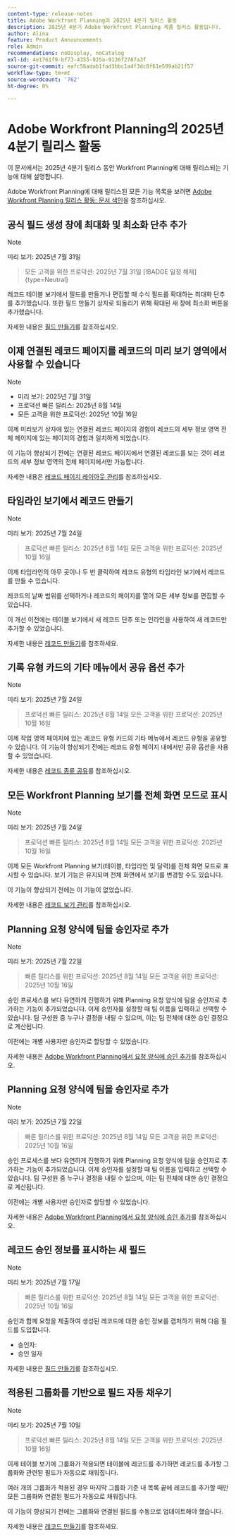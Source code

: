 ```yaml
---
content-type: release-notes
title: Adobe Workfront Planning의 2025년 4분기 릴리스 활동
description: 2025년 4분기 Adobe Workfront Planning 제품 릴리스 활동입니다.
author: Alina
feature: Product Announcements
role: Admin
recommendations: noDisplay, noCatalog
exl-id: 4e1761f9-bf73-4355-925a-9136f2787a3f
source-git-commit: eafc56adab1fad3bbc1a4f3dc8f61e599ab21f57
workflow-type: tm+mt
source-wordcount: '762'
ht-degree: 0%

---
```


# Adobe Workfront Planning의 2025년 4분기 릴리스 활동

이 문서에서는 2025년 4분기 릴리스 동안 Workfront Planning에 대해 릴리스되는 기능에 대해 설명합니다.

<!--keep the sentence below for all future quarterly release pages-->

Adobe Workfront Planning에 대해 릴리스된 모든 기능 목록을 보려면 [Adobe Workfront Planning 릴리스 활동: 문서 색인](/help/quicksilver/product-announcements/product-releases/planning-release-activity/planning-release-activity-article-index.md)을 참조하십시오.


## 공식 필드 생성 창에 최대화 및 최소화 단추 추가

>[!NOTE]
>
>미리 보기: 2025년 7월 31일
>>모든 고객을 위한 프로덕션: 2025년 7월 31일
>>[!BADGE 일정 해제]{type=Neutral}

레코드 테이블 보기에서 필드를 만들거나 편집할 때 수식 필드를 확대하는 최대화 단추를 추가했습니다. 또한 필드 만들기 상자로 되돌리기 위해 확대된 새 창에 최소화 버튼을 추가했습니다.

자세한 내용은 [필드 만들기](/help/quicksilver/planning/fields/create-fields.md)를 참조하십시오.

## 이제 연결된 레코드 페이지를 레코드의 미리 보기 영역에서 사용할 수 있습니다

>[!NOTE]
>
>* 미리 보기: 2025년 7월 31일
>* 프로덕션 빠른 릴리스: 2025년 8월 14일
>* 모든 고객을 위한 프로덕션: 2025년 10월 16일

이제 미리보기 상자에 있는 연결된 레코드 페이지의 경험이 레코드의 세부 정보 영역 전체 페이지에 있는 페이지의 경험과 일치하게 되었습니다.

이 기능이 향상되기 전에는 연결된 레코드 페이지에서 연결된 레코드를 보는 것이 레코드의 세부 정보 영역의 전체 페이지에서만 가능합니다.

자세한 내용은 [레코드 페이지 레이아웃 관리](/help/quicksilver/planning/records/manage-the-record-page.md)를 참조하십시오.

<!--## Updates to Requesting experience 

>[!NOTE]
>
>* Preview: July 31, 2025
>* Production fast release: August 14, 2025
>* Production for all customers: October 16, 2025

To create a better user experience when making requests in Workfront and Workfront Planning, we've updated the requesting experience. Now you can:

* View Workfront and Workfront Planning requests in a single list.
* Filter submitted requests based on criteria you specify.
* Search for and select Workfront request queues and Workfront Planning forms in a consolidated experience.
* Hide and reorder columns in the submitted requests list.

This update also features changes to the look and feel of the page.

Previously, Workfront and Workfront Planning requests were on separate tabs, and filters were not customizable.

For more information on creating requests see:

* For Workfront: [Create and submit requests](/help/quicksilver/manage-work/requests/create-requests/create-submit-requests.md)
* For Workfront Planning: [Submit Adobe Workfront Planning requests to create records](/help/quicksilver/planning/requests/submit-requests.md) -->

## 타임라인 보기에서 레코드 만들기

>[!NOTE]
>
>미리 보기: 2025년 7월 24일
>>프로덕션 빠른 릴리스: 2025년 8월 14일
>>모든 고객을 위한 프로덕션: 2025년 10월 16일

이제 타임라인의 아무 곳이나 두 번 클릭하여 레코드 유형의 타임라인 보기에서 레코드를 만들 수 있습니다.

레코드의 날짜 범위를 선택하거나 레코드의 페이지를 열어 모든 세부 정보를 편집할 수 있습니다.

이 개선 이전에는 테이블 보기에서 새 레코드 단추 또는 인라인을 사용하여 새 레코드만 추가할 수 있었습니다.

자세한 내용은 [레코드 만들기](/help/quicksilver/planning/records/create-records.md)를 참조하세요.

## 기록 유형 카드의 기타 메뉴에서 공유 옵션 추가

>[!NOTE]
>
>미리 보기: 2025년 7월 24일
>>프로덕션 빠른 릴리스: 2025년 8월 14일
>>모든 고객을 위한 프로덕션: 2025년 10월 16일

이제 작업 영역 페이지에 있는 레코드 유형 카드의 기타 메뉴에서 레코드 유형을 공유할 수 있습니다. 이 기능이 향상되기 전에는 레코드 유형 페이지 내에서만 공유 옵션을 사용할 수 있었습니다.

자세한 내용은 [레코드 종류 공유](/help/quicksilver/planning/access/share-record-types.md)를 참조하십시오.

## 모든 Workfront Planning 보기를 전체 화면 모드로 표시

>[!NOTE]
>
>미리 보기: 2025년 7월 24일
>>프로덕션 빠른 릴리스: 2025년 8월 14일
>>모든 고객을 위한 프로덕션: 2025년 10월 16일

이제 모든 Workfront Planning 보기(테이블, 타임라인 및 달력)를 전체 화면 모드로 표시할 수 있습니다. 보기 기능은 유지되며 전체 화면에서 보기를 변경할 수도 있습니다.

이 기능이 향상되기 전에는 이 기능이 없었습니다.

자세한 내용은 [레코드 보기 관리](/help/quicksilver/planning/views/manage-record-views.md)를 참조하십시오.

## Planning 요청 양식에 팀을 승인자로 추가

>[!NOTE]
>
>미리 보기: 2025년 7월 22일
>>빠른 릴리스를 위한 프로덕션: 2025년 8월 14일
>>모든 고객을 위한 프로덕션: 2025년 10월 16일

승인 프로세스를 보다 유연하게 진행하기 위해 Planning 요청 양식에 팀을 승인자로 추가하는 기능이 추가되었습니다. 이제 승인자를 설정할 때 팀 이름을 입력하고 선택할 수 있습니다. 팀 구성원 중 누구나 결정을 내릴 수 있으며, 이는 팀 전체에 대한 승인 결정으로 계산됩니다.

이전에는 개별 사용자만 승인자로 할당할 수 있었습니다.

자세한 내용은 [Adobe Workfront Planning에서 요청 양식에 승인 추가](/help/quicksilver/planning/requests/add-approval-to-request-form.md)를 참조하십시오.

## Planning 요청 양식에 팀을 승인자로 추가

>[!NOTE]
>
>미리 보기: 2025년 7월 22일
>>빠른 릴리스를 위한 프로덕션: 2025년 8월 14일
>>모든 고객을 위한 프로덕션: 2025년 10월 16일

승인 프로세스를 보다 유연하게 진행하기 위해 Planning 요청 양식에 팀을 승인자로 추가하는 기능이 추가되었습니다. 이제 승인자를 설정할 때 팀 이름을 입력하고 선택할 수 있습니다. 팀 구성원 중 누구나 결정을 내릴 수 있으며, 이는 팀 전체에 대한 승인 결정으로 계산됩니다.

이전에는 개별 사용자만 승인자로 할당할 수 있었습니다.

자세한 내용은 [Adobe Workfront Planning에서 요청 양식에 승인 추가](/help/quicksilver/planning/requests/add-approval-to-request-form.md)를 참조하십시오.

## 레코드 승인 정보를 표시하는 새 필드

>[!NOTE]
>
>미리 보기: 2025년 7월 17일
>>빠른 릴리스를 위한 프로덕션: 2025년 8월 14일
>>모든 고객을 위한 프로덕션: 2025년 10월 16일

승인과 함께 요청을 제출하여 생성된 레코드에 대한 승인 정보를 캡처하기 위해 다음 필드를 도입합니다.

* 승인자:
* 승인 일자

자세한 내용은 [필드 만들기](/help/quicksilver/planning/fields/create-fields.md)를 참조하십시오.

## 적용된 그룹화를 기반으로 필드 자동 채우기

>[!NOTE]
>
>미리 보기: 2025년 7월 10일
>>프로덕션 빠른 릴리스: 2025년 8월 14일
>>모든 고객을 위한 프로덕션: 2025년 10월 16일


이제 테이블 보기에 그룹화가 적용되면 테이블에 레코드를 추가하면 레코드를 추가할 그룹화와 관련된 필드가 자동으로 채워집니다.

여러 개의 그룹화가 적용된 경우 마지막 그룹화 기준 내 목록 끝에 레코드를 추가할 때만 모든 그룹화와 연결된 필드가 자동으로 채워집니다.

이 기능이 향상되기 전에는 그룹화와 연결된 필드를 수동으로 업데이트해야 했습니다.

자세한 내용은 [레코드 만들기](/help/quicksilver/planning/records/create-records.md)를 참조하세요.
